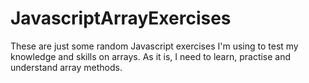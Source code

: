 # JavascriptArrayExercises

These are just some random Javascript exercises I'm using to test my knowledge and skills on arrays. As it is, I need to learn, practise and understand array methods.
